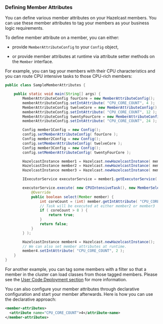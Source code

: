 


### Defining Member Attributes

You can define various member attributes on your Hazelcast members. You can use these member attributes to tag your members as your business logic requirements.

To define member attribute on a member, you can either:

- provide `MemberAttributeConfig` to your `Config` object,

- or provide member attributes at runtime via attribute setter methods on the `Member` interface.

For example, you can tag your members with their CPU characteristics and you can route CPU intensive tasks to those CPU-rich members:

```java
public class SampleMemberAttributes {

    public static void main(String[] args) {
        MemberAttributeConfig fourCore = new MemberAttributeConfig();
        memberAttributeConfig.setIntAttribute( "CPU_CORE_COUNT", 4 );
        MemberAttributeConfig twelveCore = new MemberAttributeConfig();
        memberAttributeConfig.setIntAttribute( "CPU_CORE_COUNT", 12 );
        MemberAttributeConfig twentyFourCore = new MemberAttributeConfig();
        memberAttributeConfig.setIntAttribute( "CPU_CORE_COUNT", 24 );

        Config member1Config = new Config();
        config.setMemberAttributeConfig( fourCore );
        Config member2Config = new Config();
        config.setMemberAttributeConfig( twelveCore );
        Config member3Config = new Config();
        config.setMemberAttributeConfig( twentyFourCore );

        HazelcastInstance member1 = Hazelcast.newHazelcastInstance( member1Config );
        HazelcastInstance member2 = Hazelcast.newHazelcastInstance( member2Config );
        HazelcastInstance member3 = Hazelcast.newHazelcastInstance( member3Config );

        IExecutorService executorService = member1.getExecutorService( "processor" );

        executorService.execute( new CPUIntensiveTask(), new MemberSelector() {
            @Override
            public boolean select(Member member) {
                int coreCount = (int) member.getIntAttribute( "CPU_CORE_COUNT" );
                // Task will be executed at either member2 or member3
                if ( coreCount > 8 ) { 
                    return true;
                }
                return false;
            }
        } );    

        HazelcastInstance member4 = Hazelcast.newHazelcastInstance();
        // We can also set member attributes at runtime.
        member4.setIntAttribute( "CPU_CORE_COUNT", 2 );
    }
}
```

For another example, you can tag some members with a filter so that a member in the cluster can load classes from those tagged members. Please see the [User Code Deployment section](#user-code-deployment) for more information.

You can also configure your member attributes through declarative configuration and start your member afterwards. Here is how you can use the declarative approach:

```xml
<member-attributes>
  <attribute name="CPU_CORE_COUNT">4</attribute-name>
</member-attributes>
```

